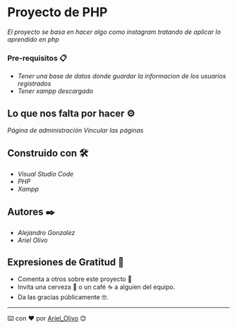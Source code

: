 # Proyecto de PHP

_El proyecto se basa en hacer algo como instagram tratando de aplicar lo aprendido en php_

### Pre-requisitos 📋

* _Tener una base de datos donde guardar la informacion de los usuarios registrados_
* _Tener xampp descargado_

## Lo que nos falta por hacer ⚙️

_Página de administración_
_Vincular las páginas_

## Construido con 🛠️

* _Visual Studio Code_
* _PHP_
* _Xampp_


## Autores ✒️

* _Alejandro Gonzalez_
* _Ariel Olivo_


## Expresiones de Gratitud 🎁

* Comenta a otros sobre este proyecto 📢
* Invita una cerveza 🍺 o un café ☕ a alguien del equipo. 
* Da las gracias públicamente 🤓.




---
⌨️ con ❤️ por [Ariel_Olivo](https://github.com/arielolivo) 😊
